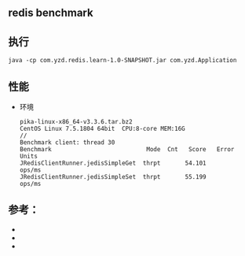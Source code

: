 ## redis benchmark

## 执行
```
java -cp com.yzd.redis.learn-1.0-SNAPSHOT.jar com.yzd.Application

```

## 性能
- 环境
    ```
  pika-linux-x86_64-v3.3.6.tar.bz2
  CentOS Linux 7.5.1804 64bit  CPU:8-core MEM:16G
  //
  Benchmark client: thread 30 
  Benchmark                           Mode  Cnt   Score   Error   Units
  JRedisClientRunner.jedisSimpleGet  thrpt       54.101          ops/ms
  JRedisClientRunner.jedisSimpleSet  thrpt       55.199          ops/ms
  ```

## 参考：
- []()
- []()
- []()